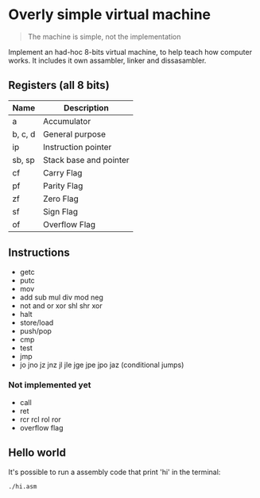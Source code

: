 # Overly simple virtual machine

> The machine is simple, not the implementation

Implement an had-hoc 8-bits virtual machine, to help teach how computer works.
It includes it own assambler, linker and dissasambler.

## Registers (all 8 bits)

| Name | Description |
| --- | --- |
| a | Accumulator
| b, c, d | General purpose
| ip | Instruction pointer
| sb, sp | Stack base and pointer
| cf | Carry Flag
| pf | Parity Flag
| zf | Zero Flag
| sf | Sign Flag
| of | Overflow Flag

## Instructions

 * getc
 * putc
 * mov
 * add sub mul div mod neg
 * not and or xor shl shr xor
 * halt
 * store/load
 * push/pop
 * cmp
 * test
 * jmp
 * jo jno jz jnz jl jle jge jpe jpo jaz (conditional jumps)

### Not implemented yet

 * call
 * ret
 * rcr rcl rol ror
 * overflow flag

## Hello world

It's possible to run a assembly code that print 'hi' in the terminal: 

```sh
./hi.asm
```
